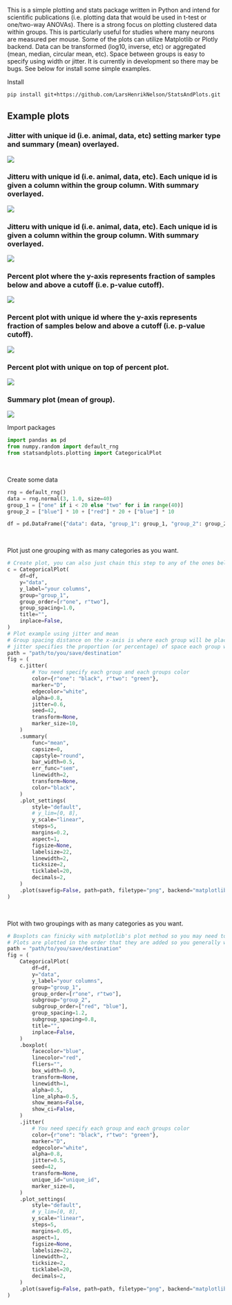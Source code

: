 This is a simple plotting and stats package written in Python and intend for scientific publications (i.e. plotting data that would be used in t-test or one/two-way ANOVAs). There is a strong focus on plotting clustered data within groups. This is particularly useful for studies where many neurons are measured per mouse. Some of the plots can utilize Matplotlib or Plotly backend. Data can be transformed (log10, inverse, etc) or aggregated (mean, median, circular mean, etc). Space between groups is easy to specify using width or jitter. It is currently in development so there may be bugs. See below for install some simple examples.

Install
```bash
pip install git+https://github.com/LarsHenrikNelson/StatsAndPlots.git
```

## Example plots

### Jitter with unique id (i.e. animal, data, etc) setting marker type and summary (mean) overlayed.
<img src="examples/jitter-example-1.png">

### Jitteru with unique id (i.e. animal, data, etc). Each unique id is given a column within the group column. With summary overlayed.
<img src="examples/jitteru-example-1.png">

### Jitteru with unique id (i.e. animal, data, etc). Each unique id is given a column within the group column. With summary overlayed.
<img src="examples/jitteru-example-2.png">

### Percent plot where the y-axis represents fraction of samples below and above a cutoff (i.e. p-value cutoff).
<img src="examples/percent-example-1.png">

### Percent plot with unique id where the y-axis represents fraction of samples below and above a cutoff (i.e. p-value cutoff).
<img src="examples/percent-example-2.png">

### Percent plot with unique on top of percent plot.
<img src="examples/percent-example-3.png">

### Summary plot (mean of group).
<img src="examples/summary-example-1.png">

<br/>

Import packages
```python
import pandas as pd
from numpy.random import default_rng
from statsandplots.plotting import CategoricalPlot
```
<br/>

Create some data
```python
rng = default_rng()
data = rng.normal(3, 1.0, size=40)
group_1 = ["one" if i < 20 else "two" for i in range(40)]
group_2 = ["blue"] * 10 + ["red"] * 20 + ["blue"] * 10

df = pd.DataFrame({"data": data, "group_1": group_1, "group_2": group_2})
```

<br/>

Plot just one grouping with as many categories as you want. 
```python
# Create plot, you can also just chain this step to any of the ones below
c = CategoricalPlot(
    df=df,
    y="data",
    y_label="your columns",
    group="group_1",
    group_order=[r"one", r"two"],
    group_spacing=1.0,
    title="",
    inplace=False,
)
# Plot example using jitter and mean
# Group spacing distance on the x-axis is where each group will be placed relative to each other
# jitter specifies the proportion (or percentage) of space each group will take up in their allocated space
path = "path/to/you/save/destination"
fig = (
    c.jitter(
        # You need specify each group and each groups color
        color={r"one": "black", r"two": "green"},
        marker="D",
        edgecolor="white",
        alpha=0.8,
        jitter=0.6,
        seed=42,
        transform=None,
        marker_size=10,
    )
    .summary(
        func="mean",
        capsize=0,
        capstyle="round",
        bar_width=0.5,
        err_func="sem",
        linewidth=2,
        transform=None,
        color="black",
    )
    .plot_settings(
        style="default",
        # y_lim=[0, 8],
        y_scale="linear",
        steps=5,
        margins=0.2,
        aspect=1,
        figsize=None,
        labelsize=22,
        linewidth=2,
        ticksize=2,
        ticklabel=20,
        decimals=2,
    )
    .plot(savefig=False, path=path, filetype="png", backend="matplotlib")
)
```

<br/>

Plot with two groupings with as many categories as you want.
```python
# Boxplots can finicky with matplotlib's plot method so you may need to adjust group_spacing and subgroup_spacing
# Plots are plotted in the order that they are added so you generally want to use the boxplot, summary of violin first
path = "path/to/you/save/destination"
fig = (
    CategoricalPlot(
        df=df,
        y="data",
        y_label="your columns",
        group="group_1",
        group_order=[r"one", r"two"],
        subgroup="group_2",
        subgroup_order=["red", "blue"],
        group_spacing=1.2,
        subgroup_spacing=0.8,
        title="",
        inplace=False,
    )
    .boxplot(
        facecolor="blue",
        linecolor="red",
        fliers="",
        box_width=0.9,
        transform=None,
        linewidth=1,
        alpha=0.5,
        line_alpha=0.5,
        show_means=False,
        show_ci=False,
    )
    .jitter(
        # You need specify each group and each groups color
        color={r"one": "black", r"two": "green"},
        marker="D",
        edgecolor="white",
        alpha=0.8,
        jitter=0.5,
        seed=42,
        transform=None,
        unique_id="unique_id",
        marker_size=8,
    )
    .plot_settings(
        style="default",
        # y_lim=[0, 8],
        y_scale="linear",
        steps=5,
        margins=0.05,
        aspect=1,
        figsize=None,
        labelsize=22,
        linewidth=2,
        ticksize=2,
        ticklabel=20,
        decimals=2,
    )
    .plot(savefig=False, path=path, filetype="png", backend="matplotlib")
)
```